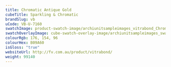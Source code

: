 ```yaml
---
title: Chromatic Antique Gold
cubeTitle: Sparkling & Chromatic
brandSlug: vb
uCode: VB-U-7160
swatchImage: product-swatch-image/archiunitsampleimages_vitrabond_Chromatic_Antique_Gold.jpg
swatchOverlayImage: cube-swatch-overlay-image/archiunitsampleimages_swatch-overlay_vitrabond.png
colourRgb: 176, 154, 96
colourHex: B09A60
isGloss: "true"
websiteUrl: http://fv.com.au/product/vitrabond/
weight: 99140
---
```


